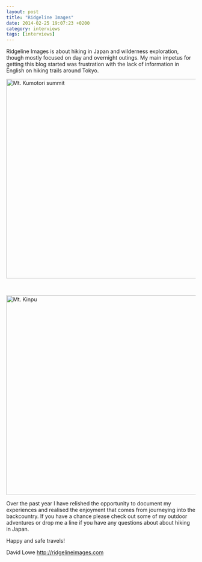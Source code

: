 ```yaml
---
layout: post
title: "Ridgeline Images"
date: 2014-02-25 19:07:23 +0200
category: interviews
tags: [interviews]
---
```

Ridgeline Images is about hiking in Japan and wilderness exploration, though mostly focused on day and overnight outings. My main impetus for getting this blog started was frustration with the lack of information in English on hiking trails around Tokyo.

<a href="http://www.flickr.com/photos/90204224@N07/12774208875/"><img src="http://farm4.staticflickr.com/3820/12774208875_f7f27871e4_c.jpg" width="800" height="530" alt="Mt. Kumotori summit"></a>
<!--more--><br>

<a href="http://www.flickr.com/photos/90204224@N07/12774655334/"><img src="http://farm4.staticflickr.com/3784/12774655334_ccc0ecd6ab_c.jpg" width="800" height="530" alt="Mt. Kinpu"></a>

Over the past year I have relished the opportunity to document my experiences and realised the enjoyment that comes from journeying into the backcountry. If you have a chance please check out some of my outdoor adventures or drop me a line if you have any questions about about hiking in Japan.
 
Happy and safe travels!
 
David Lowe
<a href="http://ridgelineimages.com" target="_blank">http://ridgelineimages.com</a>
